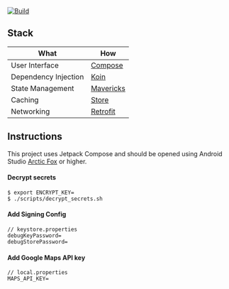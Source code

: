 [![Build](https://github.com/itsandreramon/mux-rulona/actions/workflows/build.yml/badge.svg)](https://github.com/itsandreramon/mux-rulona/actions/workflows/build.yml)

## Stack

| What           | How                        |
|----------------|----------------------------|
| User Interface | [Compose](https://developer.android.com/jetpack/compose)|
| Dependency Injection | [Koin](https://github.com/InsertKoinIO/koin)|
| State Management | [Mavericks](https://github.com/airbnb/mavericks)|
| Caching | [Store](https://github.com/dropbox/Store)|
| Networking | [Retrofit](https://github.com/square/retrofit)|

## Instructions

This project uses Jetpack Compose and should be opened using Android
Studio [Arctic Fox](https://developer.android.com/studio/preview) or higher.

#### Decrypt secrets

```
$ export ENCRYPT_KEY=
$ ./scripts/decrypt_secrets.sh
```

#### Add Signing Config

```
// keystore.properties
debugKeyPassword=
debugStorePassword=
```

#### Add Google Maps API key

```
// local.properties
MAPS_API_KEY=
```
